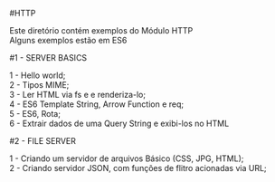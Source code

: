 #HTTP

Este diretório contém exemplos do Módulo HTTP <br />
Alguns exemplos estão em ES6

#1 - SERVER BASICS

1 - Hello world; <br />
2 - Tipos MIME; <br />
3 - Ler HTML via fs e e renderiza-lo; <br />
4 - ES6 Template String, Arrow Function e req; <br />
5 - ES6, Rota; <br />
6 - Extrair dados de uma Query String e exibi-los no HTML <br />

#2 - FILE SERVER

1 - Criando um servidor de arquivos Básico (CSS, JPG, HTML); <br />
2 - Criando servidor JSON, com funções de flitro acionadas via URL; <br />



